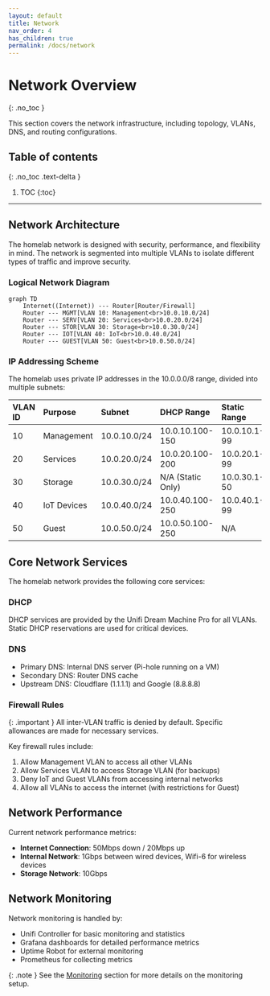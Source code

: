 ```yaml
---
layout: default
title: Network
nav_order: 4
has_children: true
permalink: /docs/network
---
```


# Network Overview
{: .no_toc }

This section covers the network infrastructure, including topology, VLANs, DNS, and routing configurations.

## Table of contents
{: .no_toc .text-delta }

1. TOC
{:toc}

---

## Network Architecture

The homelab network is designed with security, performance, and flexibility in mind. The network is segmented into multiple VLANs to isolate different types of traffic and improve security.

### Logical Network Diagram

```mermaid
graph TD
    Internet((Internet)) --- Router[Router/Firewall]
    Router --- MGMT[VLAN 10: Management<br>10.0.10.0/24]
    Router --- SERV[VLAN 20: Services<br>10.0.20.0/24]
    Router --- STOR[VLAN 30: Storage<br>10.0.30.0/24]
    Router --- IOT[VLAN 40: IoT<br>10.0.40.0/24]
    Router --- GUEST[VLAN 50: Guest<br>10.0.50.0/24]
```

### IP Addressing Scheme

The homelab uses private IP addresses in the 10.0.0.0/8 range, divided into multiple subnets:

| VLAN ID | Purpose     | Subnet        | DHCP Range         | Static Range       |
|:--------|:------------|:--------------|:-------------------|:-------------------|
| 10      | Management  | 10.0.10.0/24  | 10.0.10.100-150    | 10.0.10.1-99       |
| 20      | Services    | 10.0.20.0/24  | 10.0.20.100-200    | 10.0.20.1-99       |
| 30      | Storage     | 10.0.30.0/24  | N/A (Static Only)  | 10.0.30.1-50       |
| 40      | IoT Devices | 10.0.40.0/24  | 10.0.40.100-250    | 10.0.40.1-99       |
| 50      | Guest       | 10.0.50.0/24  | 10.0.50.100-250    | N/A                |

## Core Network Services

The homelab network provides the following core services:

### DHCP
DHCP services are provided by the Unifi Dream Machine Pro for all VLANs. Static DHCP reservations are used for critical devices.

### DNS
- Primary DNS: Internal DNS server (Pi-hole running on a VM)
- Secondary DNS: Router DNS cache
- Upstream DNS: Cloudflare (1.1.1.1) and Google (8.8.8.8)

### Firewall Rules

{: .important }
All inter-VLAN traffic is denied by default. Specific allowances are made for necessary services.

Key firewall rules include:

1. Allow Management VLAN to access all other VLANs
2. Allow Services VLAN to access Storage VLAN (for backups)
3. Deny IoT and Guest VLANs from accessing internal networks
4. Allow all VLANs to access the internet (with restrictions for Guest)

## Network Performance

Current network performance metrics:

- **Internet Connection**: 50Mbps down / 20Mbps up
- **Internal Network**: 1Gbps between wired devices, Wifi-6 for wireless devices
- **Storage Network**: 10Gbps

## Network Monitoring

Network monitoring is handled by:

- Unifi Controller for basic monitoring and statistics
- Grafana dashboards for detailed performance metrics
- Uptime Robot for external monitoring
- Prometheus for collecting metrics

{: .note }
See the [Monitoring](/docs/services/monitoring) section for more details on the monitoring setup.